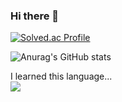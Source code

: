 ### Hi there 👋

<!--
**ryulkim/ryulkim** is a ✨ _special_ ✨ repository because its `README.md` (this file) appears on your GitHub profile.

Here are some ideas to get you started:

- 🔭 I’m currently working on ...
- 🌱 I’m currently learning ...
- 👯 I’m looking to collaborate on ...
- 🤔 I’m looking for help with ...
- 💬 Ask me about ...
- 📫 How to reach me: ...
- 😄 Pronouns: ...
- ⚡ Fun fact: ...
-->
[![Solved.ac Profile](http://mazassumnida.wtf/api/v2/generate_badge?boj=hobby519)](https://solved.ac/hobby519/)

![Anurag's GitHub stats](https://github-readme-stats.vercel.app/api?username=ryulkim&show_icons=true&theme=tokyonight)

I learned this language...</br>
<img src="https://img.shields.io/badge/HTML5-E34F26?style=flat-square&logo=HTML5&logoColor=white"/>
